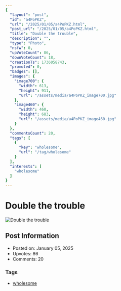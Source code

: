 ```yaml
---
{
  "layout": "post",
  "id": "a4PoPKZ",
  "url": "/2025/01/05/a4PoPKZ.html",
  "post_url": "/2025/01/05/a4PoPKZ.html",
  "title": "Double the trouble",
  "description": "",
  "type": "Photo",
  "nsfw": 0,
  "upVoteCount": 86,
  "downVoteCount": 18,
  "creationTs": 1736058743,
  "promoted": 0,
  "badges": [],
  "images": {
    "image700": {
      "width": 613,
      "height": 911,
      "url": "/assets/media/a4PoPKZ_image700.jpg"
    },
    "image460": {
      "width": 460,
      "height": 683,
      "url": "/assets/media/a4PoPKZ_image460.jpg"
    }
  },
  "commentsCount": 20,
  "tags": [
    {
      "key": "wholesome",
      "url": "/tag/wholesome"
    }
  ],
  "interests": [
    "wholesome"
  ]
}
---
```


# Double the trouble

![Double the trouble](/assets/media/a4PoPKZ_image700.jpg)

## Post Information

- Posted on: January 05, 2025
- Upvotes: 86
- Comments: 20

### Tags

- [wholesome](/tag/wholesome)
